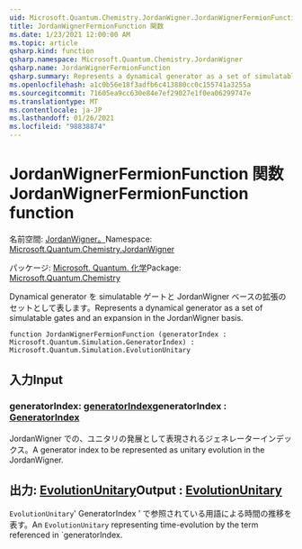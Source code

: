 ```yaml
---
uid: Microsoft.Quantum.Chemistry.JordanWigner.JordanWignerFermionFunction
title: JordanWignerFermionFunction 関数
ms.date: 1/23/2021 12:00:00 AM
ms.topic: article
qsharp.kind: function
qsharp.namespace: Microsoft.Quantum.Chemistry.JordanWigner
qsharp.name: JordanWignerFermionFunction
qsharp.summary: Represents a dynamical generator as a set of simulatable gates and an expansion in the JordanWigner basis.
ms.openlocfilehash: a1c0b56e18f3adfb6c413880cc0c155741a3255a
ms.sourcegitcommit: 71605ea9cc630e84e7ef29027e1f0ea06299747e
ms.translationtype: MT
ms.contentlocale: ja-JP
ms.lasthandoff: 01/26/2021
ms.locfileid: "98838874"
---
```

# <a name="jordanwignerfermionfunction-function"></a><span data-ttu-id="e1b0a-102">JordanWignerFermionFunction 関数</span><span class="sxs-lookup"><span data-stu-id="e1b0a-102">JordanWignerFermionFunction function</span></span>

<span data-ttu-id="e1b0a-103">名前空間: [JordanWigner。](xref:Microsoft.Quantum.Chemistry.JordanWigner)</span><span class="sxs-lookup"><span data-stu-id="e1b0a-103">Namespace: [Microsoft.Quantum.Chemistry.JordanWigner](xref:Microsoft.Quantum.Chemistry.JordanWigner)</span></span>

<span data-ttu-id="e1b0a-104">パッケージ: [Microsoft. Quantum. 化学](https://nuget.org/packages/Microsoft.Quantum.Chemistry)</span><span class="sxs-lookup"><span data-stu-id="e1b0a-104">Package: [Microsoft.Quantum.Chemistry](https://nuget.org/packages/Microsoft.Quantum.Chemistry)</span></span>


<span data-ttu-id="e1b0a-105">Dynamical generator を simulatable ゲートと JordanWigner ベースの拡張のセットとして表します。</span><span class="sxs-lookup"><span data-stu-id="e1b0a-105">Represents a dynamical generator as a set of simulatable gates and an expansion in the JordanWigner basis.</span></span>

```qsharp
function JordanWignerFermionFunction (generatorIndex : Microsoft.Quantum.Simulation.GeneratorIndex) : Microsoft.Quantum.Simulation.EvolutionUnitary
```


## <a name="input"></a><span data-ttu-id="e1b0a-106">入力</span><span class="sxs-lookup"><span data-stu-id="e1b0a-106">Input</span></span>

### <a name="generatorindex--generatorindex"></a><span data-ttu-id="e1b0a-107">generatorIndex: [generatorIndex](xref:Microsoft.Quantum.Simulation.GeneratorIndex)</span><span class="sxs-lookup"><span data-stu-id="e1b0a-107">generatorIndex : [GeneratorIndex](xref:Microsoft.Quantum.Simulation.GeneratorIndex)</span></span>

<span data-ttu-id="e1b0a-108">JordanWigner での、ユニタリの発展として表現されるジェネレーターインデックス。</span><span class="sxs-lookup"><span data-stu-id="e1b0a-108">A generator index to be represented as unitary evolution in the JordanWigner.</span></span>



## <a name="output--evolutionunitary"></a><span data-ttu-id="e1b0a-109">出力: [EvolutionUnitary](xref:Microsoft.Quantum.Simulation.EvolutionUnitary)</span><span class="sxs-lookup"><span data-stu-id="e1b0a-109">Output : [EvolutionUnitary](xref:Microsoft.Quantum.Simulation.EvolutionUnitary)</span></span>

<span data-ttu-id="e1b0a-110">`EvolutionUnitary`' GeneratorIndex ' で参照されている用語による時間の推移を表す。</span><span class="sxs-lookup"><span data-stu-id="e1b0a-110">An `EvolutionUnitary` representing time-evolution by the term referenced in \`generatorIndex.</span></span>